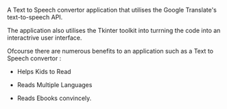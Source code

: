 A Text to Speech convertor application that utilises the Google Translate's text-to-speech API.

The application also utilises the Tkinter toolkit into turrning the code into an interactrive user interface.

Ofcourse there are numerous benefits to an application such as a Text to Speech convertor : 

- Helps Kids to Read 
- Reads Multiple Languages

- Reads Ebooks convincely.
